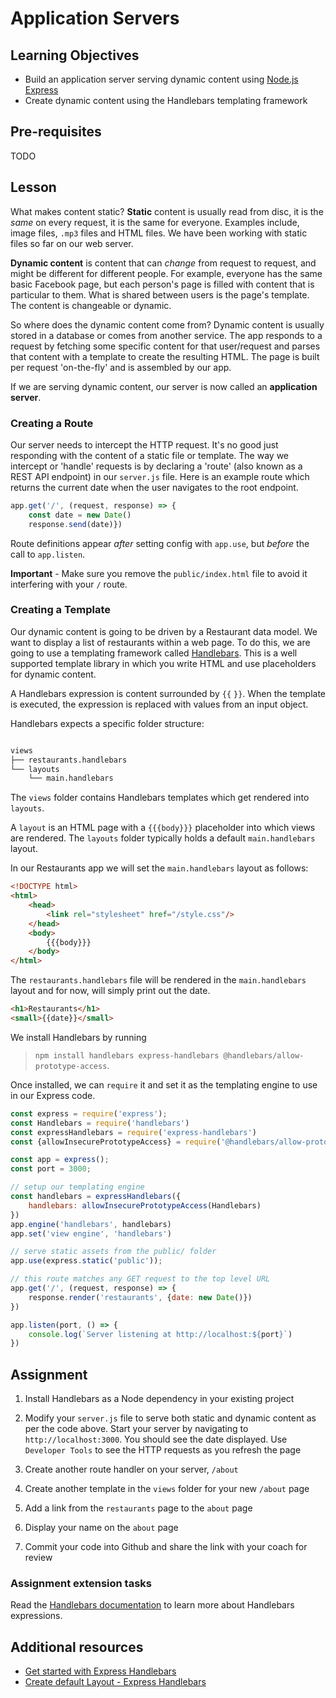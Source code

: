 # Application Servers

## Learning Objectives
* Build an application server serving dynamic content using [Node.js Express](https://expressjs.com/)  
* Create dynamic content using the Handlebars templating framework

## Pre-requisites
TODO

## Lesson
What makes content static? <b>Static</b> content is usually read from disc, it is the <em>same</em> on every request, it is the same for everyone. Examples include, image files, `.mp3` files and HTML files. We have been working with static files so far on our web server.

<b>Dynamic content</b> is content that can <em>change</em> from request to request, and might be different for different people. For example, everyone has the same basic Facebook page, but each person's page is filled with content that is particular to them. What is shared between users is the page's template. The content is changeable or dynamic.

So where does the dynamic content come from? Dynamic content is usually stored in a database or comes from another service. The app responds to a request by fetching some specific content for that user/request and parses that content with a template to create the resulting HTML. The page is built per request 'on-the-fly' and is assembled by our app.

If we are serving dynamic content, our server is now called an <b>application server</b>.

### Creating a Route
Our server needs to intercept the HTTP request. It's no good just responding with the content of a static file or template. The way we intercept or 'handle' requests is by declaring a 'route' (also known as a REST API endpoint) in our `server.js` file. Here is an example route which returns the current date when the user navigates to the root endpoint.

```javascript
app.get('/', (request, response) => {
    const date = new Date()
    response.send(date)})
```
Route definitions appear <em>after</em> setting config with `app.use`, but <em>before</em> the call to `app.listen`. 

**Important** - Make sure you remove the `public/index.html` file to avoid it interfering with your `/` route.

### Creating a Template
Our dynamic content is going to be driven by a Restaurant data model. We want to display a list of restaurants within a web page. To do this, we are going to use a templating framework called [Handlebars](https://handlebarsjs.com/). This is a well supported template library in which you write HTML and use placeholders for dynamic content. 

A Handlebars expression is content surrounded by `{{` `}}`. When the template is executed, the expression is replaced with values from an input object. 

Handlebars expects a specific folder structure:
```sh

views
├── restaurants.handlebars
└── layouts
    └── main.handlebars

```
The `views` folder contains Handlebars templates which get rendered into `layouts`. 

A `layout` is an HTML page with a `{{{body}}}` placeholder into which views are rendered. The `layouts` folder typically holds a default `main.handlebars` layout. 

In our Restaurants app we will set the `main.handlebars` layout as follows: 
```html
<!DOCTYPE html>
<html>
    <head>
        <link rel="stylesheet" href="/style.css"/>
    </head>
    <body>
        {{{body}}}
    </body>
</html>
```
The `restaurants.handlebars` file will be rendered in the `main.handlebars` layout  and for now, will simply print out the date. 
```html
<h1>Restaurants</h1>
<small>{{date}}</small>
```

We install Handlebars by running 
> `npm install handlebars express-handlebars @handlebars/allow-prototype-access`. 

Once installed, we can `require` it and set it as the templating engine to use in our Express code. 

```javascript
const express = require('express');
const Handlebars = require('handlebars')
const expressHandlebars = require('express-handlebars')
const {allowInsecurePrototypeAccess} = require('@handlebars/allow-prototype-access')

const app = express();
const port = 3000;

// setup our templating engine
const handlebars = expressHandlebars({
    handlebars: allowInsecurePrototypeAccess(Handlebars)
})
app.engine('handlebars', handlebars)
app.set('view engine', 'handlebars')

// serve static assets from the public/ folder
app.use(express.static('public'));

// this route matches any GET request to the top level URL
app.get('/', (request, response) => {
    response.render('restaurants', {date: new Date()})
})

app.listen(port, () => {
    console.log(`Server listening at http://localhost:${port}`)
})
```

## Assignment
  1. Install Handlebars as a Node dependency in your existing project

  1. Modify your `server.js` file to serve both static and dynamic content as per the code above. Start your server by navigating to `http://localhost:3000`. You should see the date displayed. Use `Developer Tools` to see the HTTP requests as you refresh the page

  1. Create another route handler on your server, `/about`

  1. Create another template in the `views` folder for your new `/about` page

  1. Add a link from the `restaurants` page to the `about` page

  1. Display your name on the `about` page

  1. Commit your code into Github and share the link with your coach for review

  ### Assignment extension tasks
  Read the [Handlebars documentation](https://handlebarsjs.com/guide/#what-is-handlebars) to learn more about Handlebars expressions.

  ## Additional resources
   * [Get started with Express Handlebars](https://www.youtube.com/watch?v=erfN7fH7A6s) 
   * [Create default Layout - Express Handlebars](https://www.youtube.com/watch?v=Yh5qW_L5YNQ)


